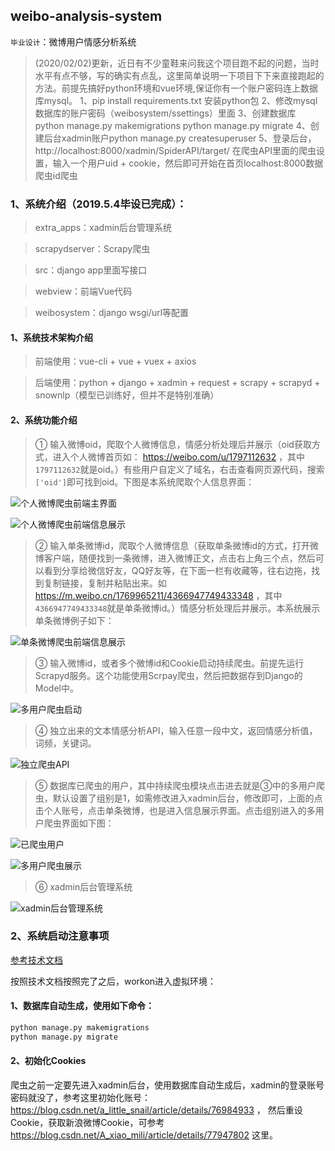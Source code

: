## weibo-analysis-system 
`毕业设计`：微博用户情感分析系统

> (2020/02/02)更新，近日有不少童鞋来问我这个项目跑不起的问题，当时水平有点不够，写的确实有点乱，这里简单说明一下项目下下来直接跑起的方法。前提先搞好python环境和vue环境,保证你有一个账户密码连上数据库mysql。
1、pip install requirements.txt 安装python包
2、修改mysql数据库的账户密码（weibosystem/ssettings）里面
3、创建数据库 python manage.py makemigrations python manage.py migrate
4、创建后台xadmin账户python manage.py createsuperuser
5、登录后台，http://localhost:8000/xadmin/SpiderAPI/target/ 在爬虫API里面的爬虫设置，输入一个用户uid + cookie，然后即可开始在首页localhost:8000数据爬虫id爬虫

### 1、系统介绍（2019.5.4毕设已完成）：

> extra_apps：xadmin后台管理系统

> scrapydserver：Scrapy爬虫

> src：django app里面写接口

> webview：前端Vue代码

> weibosystem：django wsgi/url等配置

#### 1、系统技术架构介绍

> 前端使用：vue-cli + vue + vuex + axios

> 后端使用：python + django + xadmin + request + scrapy + scrapyd + snownlp（模型已训练好，但并不是特别准确）

#### 2、系统功能介绍

> ① 输入微博oid，爬取个人微博信息，情感分析处理后并展示（oid获取方式，进入个人微博首页如： https://weibo.com/u/1797112632 ，其中`1797112632`就是oid。）有些用户自定义了域名，右击查看网页源代码，搜索`['oid']`即可找到oid。下图是本系统爬取个人信息界面：

![个人微博爬虫前端主界面](https://github.com/Superbsco/weibo-analysis-system/blob/master/pic/1.png?raw=true)

![个人微博爬虫前端信息展示](https://github.com/Superbsco/weibo-analysis-system/blob/master/pic/3.png?raw=true)

> ② 输入单条微博id，爬取个人微博信息（获取单条微博id的方式，打开微博客户端，随便找到一条微博，进入微博正文，点击右上角三个点，然后可以看到分享给微信好友，QQ好友等，在下面一栏有收藏等，往右边拖，找到复制链接，复制并粘贴出来。如 https://m.weibo.cn/1769965211/4366947749433348 ，其中`4366947749433348`就是单条微博id。）情感分析处理后并展示。本系统展示单条微博例子如下：

![单条微博爬虫前端信息展示](https://github.com/Superbsco/weibo-analysis-system/blob/master/pic/4.png?raw=true)

> ③ 输入微博id，或者多个微博id和Cookie启动持续爬虫。前提先运行Scrapyd服务。这个功能使用Scrpay爬虫，然后把数据存到Django的Model中。

![多用户爬虫启动](https://github.com/Superbsco/weibo-analysis-system/blob/master/pic/7.png?raw=true)

> ④ 独立出来的文本情感分析API，输入任意一段中文，返回情感分析值，词频，关键词。

![独立爬虫API](https://github.com/Superbsco/weibo-analysis-system/blob/master/pic/8.png?raw=true)

> ⑤ 数据库已爬虫的用户，其中持续爬虫模块点击进去就是③中的多用户爬虫，默认设置了组别是1，如需修改进入xadmin后台，修改即可，上面的点击个人账号，点击单条微博，也是进入信息展示界面。点击组别进入的多用户爬虫界面如下图：

![已爬虫用户](https://github.com/Superbsco/weibo-analysis-system/blob/master/pic/2.png?raw=true)

![多用户爬虫展示](https://github.com/Superbsco/weibo-analysis-system/blob/master/pic/5.png?raw=true)

> ⑥ xadmin后台管理系统

![xadmin后台管理系统](https://github.com/Superbsco/weibo-analysis-system/blob/master/pic/6.png?raw=true)

### 2、系统启动注意事项

[参考技术文档](https://github.com/Superbsco/weibo-analysis-system/blob/master/%E6%8A%80%E6%9C%AF%E6%96%87%E6%A1%A3%E8%AF%B4%E6%98%8E.md)

按照技术文档按照完了之后，workon进入虚拟环境：

#### 1、数据库自动生成，使用如下命令：

```python
python manage.py makemigrations
python manage.py migrate
```

#### 2、初始化Cookies
爬虫之前一定要先进入xadmin后台，使用数据库自动生成后，xadmin的登录账号密码就没了，参考这里初始化账号：https://blog.csdn.net/a_little_snail/article/details/76984933 ，
然后重设Cookie，获取新浪微博Cookie，可参考 https://blog.csdn.net/A_xiao_mili/article/details/77947802 这里。




